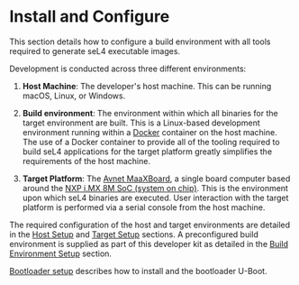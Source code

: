 # Install and Configure

This section details how to configure a build environment with all tools required to generate seL4 executable images.

Development is conducted across three different environments:

1. **Host Machine**: The developer's host machine. This can be running macOS, Linux, or Windows.

2. **Build environment**: The environment within which all binaries for the target environment are built. This is a Linux-based development environment running within a [Docker](https://www.docker.com) container on the host machine. The use of a Docker container to provide all of the tooling required to build seL4 applications for the target platform greatly simplifies the requirements of the host machine.

3. **Target Platform**: The [Avnet MaaXBoard](https://www.avnet.com/wps/portal/us/products/avnet-boards/avnet-board-families/maaxboard/maaxboard), a single board computer based around the [NXP i.MX 8M SoC (system on chip)](https://www.nxp.com/products/processors-and-microcontrollers/arm-processors/i-mx-applications-processors/i-mx-8-processors/i-mx-8m-family-armcortex-a53-cortex-m4-audio-voice-video:i.MX8M). This is the environment upon which seL4 binaries are executed. User interaction with the target platform is performed via a serial console from the host machine.

The required configuration of the host and target environments are detailed in the [Host Setup](host_setup.md) and [Target Setup](target_setup.md) sections. A preconfigured build environment is supplied as part of this developer kit as detailed in the [Build Environment Setup](build_environment_setup.md) section.

[Bootloader setup](bootloader_setup.md) describes how to install and the bootloader U-Boot.


